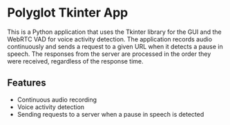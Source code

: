 # Polyglot Tkinter App

This is a Python application that uses the Tkinter library for the GUI and the WebRTC VAD for voice activity detection. The application records audio continuously and sends a request to a given URL when it detects a pause in speech. The responses from the server are processed in the order they were received, regardless of the response time.

## Features

- Continuous audio recording
- Voice activity detection
- Sending requests to a server when a pause in speech is detected
